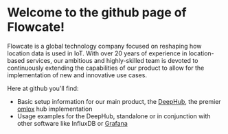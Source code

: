 <h1>Welcome to the github page of Flowcate!</h1>

Flowcate is a global technology company focused on reshaping how location data is used in IoT. With over 20 years of experience in location-based services, our ambitious and highly-skilled team is devoted to continuously extending the capabilities of our product to allow for the implementation of new and innovative use cases.

Here at github you'll find:
<ul>
<li>Basic setup information for our main product, the <a href="https://www.flowcate.com/deephub" target="_blank">DeepHub</a>, the premier <a href="https://www.omlox.com" target="_blank">omlox</a> hub implementation</li>
<li>Usage examples for the DeepHub, standalone or in conjunction with other software like InfluxDB or <a href="https://github.com/grafana" target="_blank">Grafana</a></li>
</ul>
